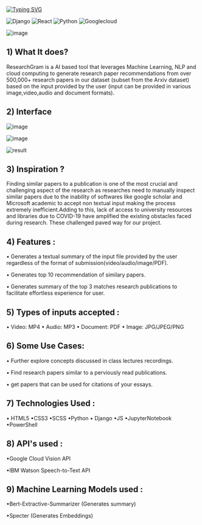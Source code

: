 [![Typing SVG](https://readme-typing-svg.herokuapp.com?color=%234EA2F7&size=50&center=true&vCenter=true&multiline=true&width=470&height=150&lines=ResearchGram;(1st+Prize))](https://git.io/typing-svg)

![Django](https://img.shields.io/badge/Django-092E20?style=for-the-badge&logo=django&logoColor=green)
![React](https://img.shields.io/badge/react-%2320232a.svg?style=for-the-badge&logo=react&logoColor=%2361DAFB)
![Python](https://img.shields.io/badge/python-3670A0?style=for-the-badge&logo=python&logoColor=ffdd54)
![Googlecloud](https://img.shields.io/badge/Google_Cloud-4285F4?style=for-the-badge&logo=google-cloud&logoColor=white)

![image](https://media3.giphy.com/media/cLNVpwFasrCB5jbQVp/giphy.gif?cid=6c09b952ty35i4pzgrpyst5shgt6n9viz4w6iymxy86xjeb2&rid=giphy.gif&ct=s)

## 1) What It does?

ResearchGram is a AI based tool that leverages Machine Learning, NLP and cloud computing 
to generate research paper recommendations from over 500,000+ research papers in our dataset (subset from the Arxiv dataset)
based on the input provided by the user (input can be provided in various image,video,audio and document formats).

## 2) Interface

![image](https://user-images.githubusercontent.com/59512700/122825482-3c67ca00-d29f-11eb-8010-1b92d2e2edaf.png)

![image](https://user-images.githubusercontent.com/59512700/122825559-573a3e80-d29f-11eb-91be-e7ebc2e9dfb2.png)

![result](https://user-images.githubusercontent.com/59512700/122825859-bac46c00-d29f-11eb-9c2a-0ba85a66daea.jpg)


## 3) Inspiration ?

Finding similar papers to a publication is one of the most crucial and challenging aspect of the research as researches need to manually 
inspect similar papers due to the inability of softwares like google scholar and Microsoft academic to accept non textual input making the 
process extremely inefficient.Adding to this, lack of access to university resources and libraries due to COVID-19 have amplified the existing 
obstacles faced during research. These challenged paved way for our project.

## 4) Features :

• Generates a textual summary of the input file provided by the user regardless of the format of submission(video/audio/image/PDF). 

• Generates top 10 recommendation of similary papers.

• Generates summary of the top 3 matches research publications to facilitate effortless experience for user.


## 5) Types of inputs accepted : 

• Video: MP4
• Audio: MP3
• Document: PDF
• Image: JPG/JPEG/PNG

## 6) Some Use Cases: 

• Further explore concepts discussed in class lectures recordings.

• Find research papers similar to a perviously read publications.

• get papers that can be used for citations of your essays.


## 7) Technologies Used :

  • HTML5 •CSS3 •SCSS •Python 
  • Django •JS •JupyterNotebook
  •PowerShell

## 8) API's used :

  •Google Cloud Vision API

  •IBM Watson Speech-to-Text API

## 9) Machine Learning Models used :

  •Bert-Extractive-Summarizer (Generates summary)

  •Specter (Generates Embeddings)

